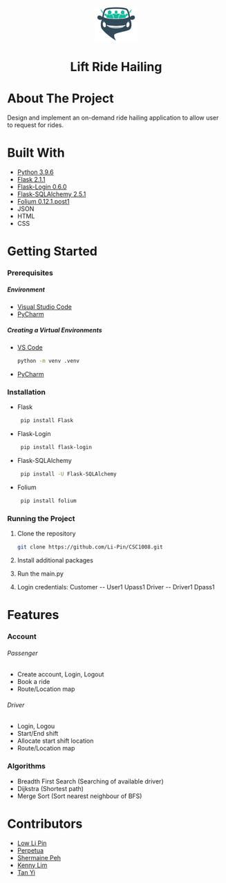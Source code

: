 <br />
<div align="center">
  <a href="https://github.com/Li-Pin/CSC1008">
    <img src="https://github.com/Li-Pin/CSC1008/blob/main/Website/static/Images/pngegg.png" alt="Lift Ride Hailing" width="100" height="80">
  </a>

  <h1 align="center">Lift Ride Hailing</h1>
</div>

# About The Project
Design and implement an on-demand ride hailing application to allow user to request for rides.

# Built With

* [Python 3.9.6](https://www.python.org/)
* [Flask 2.1.1](https://flask.palletsprojects.com/en/2.1.x/)
* [Flask-Login 0.6.0](https://flask-login.readthedocs.io/en/latest/)
* [Flask-SQLAlchemy 2.5.1](https://flask-sqlalchemy.palletsprojects.com/en/2.x/)
* [Folium 0.12.1.post1](https://python-visualization.github.io/folium/)
* JSON
* HTML
* CSS

# Getting Started

### Prerequisites

##### Environment
  * [Visual Studio Code](https://code.visualstudio.com/docs/languages/python)
  * [PyCharm](https://www.jetbrains.com/pycharm/)

##### Creating a Virtual Environments
* [VS Code](https://code.visualstudio.com/docs/python/environments)
  ```sh
  python -m venv .venv
  ```
* [PyCharm](https://www.jetbrains.com/help/pycharm/creating-virtual-environment.html)

### Installation
 * Flask
   ```sh
    pip install Flask
   ```
 * Flask-Login
   ```sh
    pip install flask-login
   ```
* Flask-SQLAlchemy
   ```sh
    pip install -U Flask-SQLAlchemy
   ```
* Folium
   ```sh
    pip install folium
   ```
### Running the Project
1. Clone the repository
   ```sh
   git clone https://github.com/Li-Pin/CSC1008.git
   ```
2. Install additional packages
   
3. Run the main.py

4. Login credentials:
Customer   --  User1    Upass1
Driver     --  Driver1  Dpass1

# Features
### Account
###### Passenger 
* Create account, Login, Logout
* Book a ride
* Route/Location map

###### Driver 
* Login, Logou
* Start/End shift
* Allocate start shift location
* Route/Location map

### Algorithms
* Breadth First Search (Searching of available driver)
* Dijkstra (Shortest path)
* Merge Sort (Sort nearest neighbour of BFS)

# Contributors
* [Low Li Pin](https://github.com/Li-Pin)
* [Perpetua](https://github.com/pepperso07)
* [Shermaine Peh](https://github.com/shermainepeh)
* [Kenny Lim](https://github.com/Kenny-DevTech)
* [Tan Yi](https://github.com/Excalyibur)
